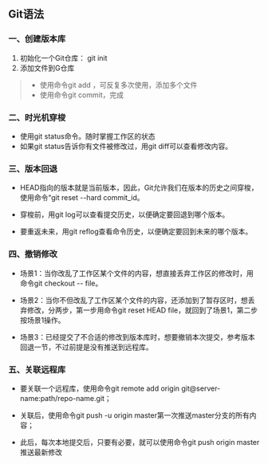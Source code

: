 ## Git语法
### 一、创建版本库
1. 初始化一个Git仓库： git init
2. 添加文件到G仓库
> * 使用命令git add <file>，可反复多次使用，添加多个文件
> * 使用命令git commit，完成
### 二、时光机穿梭
* 使用git status命令。随时掌握工作区的状态
* 如果git status告诉你有文件被修改过，用git diff可以查看修改内容。
### 三、版本回退
* HEAD指向的版本就是当前版本，因此，Git允许我们在版本的历史之间穿梭，使用命令“git reset --hard commit_id。

* 穿梭前，用git log可以查看提交历史，以便确定要回退到哪个版本。

* 要重返未来，用git reflog查看命令历史，以便确定要回到未来的哪个版本。
### 四、撤销修改
* 场景1：当你改乱了工作区某个文件的内容，想直接丢弃工作区的修改时，用命令git checkout -- file。

* 场景2：当你不但改乱了工作区某个文件的内容，还添加到了暂存区时，想丢弃修改，分两步，第一步用命令git reset HEAD file，就回到了场景1，第二步按场景1操作。

* 场景3：已经提交了不合适的修改到版本库时，想要撤销本次提交，参考版本回退一节，不过前提是没有推送到远程库。
### 五、关联远程库
* 要关联一个远程库，使用命令git remote add origin git@server-name:path/repo-name.git；

* 关联后，使用命令git push -u origin master第一次推送master分支的所有内容；

* 此后，每次本地提交后，只要有必要，就可以使用命令git push origin master推送最新修改